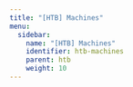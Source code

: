 ```yaml
---
title: "[HTB] Machines"
menu:
  sidebar:
    name: "[HTB] Machines"
    identifier: htb-machines
    parent: htb
    weight: 10
---
```

